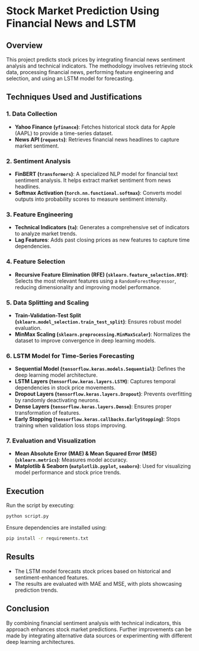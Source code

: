 # Stock Market Prediction Using Financial News and LSTM

## Overview

This project predicts stock prices by integrating financial news sentiment analysis and technical indicators. The methodology involves retrieving stock data, processing financial news, performing feature engineering and selection, and using an LSTM model for forecasting.

## Techniques Used and Justifications

### 1. **Data Collection**

- **Yahoo Finance (`yfinance`)**: Fetches historical stock data for Apple (AAPL) to provide a time-series dataset.
- **News API (`requests`)**: Retrieves financial news headlines to capture market sentiment.

### 2. **Sentiment Analysis**

- **FinBERT (`transformers`)**: A specialized NLP model for financial text sentiment analysis. It helps extract market sentiment from news headlines.
- **Softmax Activation (`torch.nn.functional.softmax`)**: Converts model outputs into probability scores to measure sentiment intensity.

### 3. **Feature Engineering**

- **Technical Indicators (`ta`)**: Generates a comprehensive set of indicators to analyze market trends.
- **Lag Features**: Adds past closing prices as new features to capture time dependencies.

### 4. **Feature Selection**

- **Recursive Feature Elimination (RFE) (`sklearn.feature_selection.RFE`)**: Selects the most relevant features using a `RandomForestRegressor`, reducing dimensionality and improving model performance.

### 5. **Data Splitting and Scaling**

- **Train-Validation-Test Split (`sklearn.model_selection.train_test_split`)**: Ensures robust model evaluation.
- **MinMax Scaling (`sklearn.preprocessing.MinMaxScaler`)**: Normalizes the dataset to improve convergence in deep learning models.

### 6. **LSTM Model for Time-Series Forecasting**

- **Sequential Model (`tensorflow.keras.models.Sequential`)**: Defines the deep learning model architecture.
- **LSTM Layers (`tensorflow.keras.layers.LSTM`)**: Captures temporal dependencies in stock price movements.
- **Dropout Layers (`tensorflow.keras.layers.Dropout`)**: Prevents overfitting by randomly deactivating neurons.
- **Dense Layers (`tensorflow.keras.layers.Dense`)**: Ensures proper transformation of features.
- **Early Stopping (`tensorflow.keras.callbacks.EarlyStopping`)**: Stops training when validation loss stops improving.

### 7. **Evaluation and Visualization**

- **Mean Absolute Error (MAE) & Mean Squared Error (MSE) (`sklearn.metrics`)**: Measures model accuracy.
- **Matplotlib & Seaborn (`matplotlib.pyplot`, `seaborn`)**: Used for visualizing model performance and stock price trends.

## Execution

Run the script by executing:

```bash
python script.py
```

Ensure dependencies are installed using:

```bash
pip install -r requirements.txt
```

## Results

- The LSTM model forecasts stock prices based on historical and sentiment-enhanced features.
- The results are evaluated with MAE and MSE, with plots showcasing prediction trends.

## Conclusion

By combining financial sentiment analysis with technical indicators, this approach enhances stock market predictions. Further improvements can be made by integrating alternative data sources or experimenting with different deep learning architectures.

